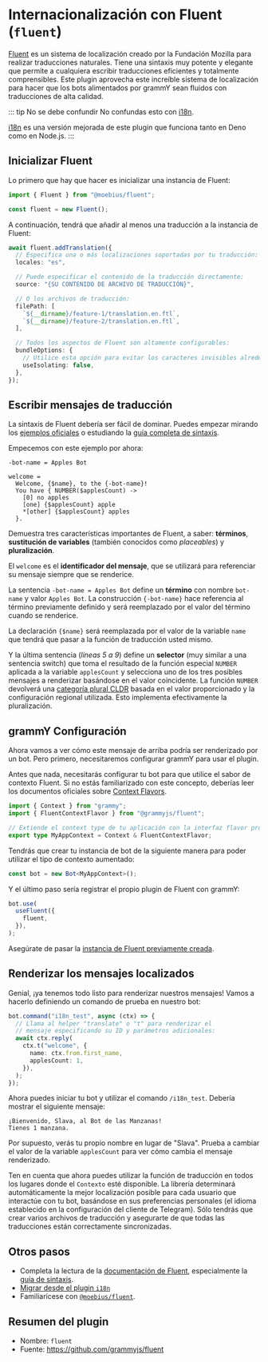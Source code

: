 # Internacionalización con Fluent (`fluent`)

<TagGroup><Tag type="official" text="OFICIAL"/></TagGroup>

[Fluent](https://projectfluent.org/) es un sistema de localización creado por la Fundación Mozilla para realizar traducciones naturales.
Tiene una sintaxis muy potente y elegante que permite a cualquiera escribir traducciones eficientes y totalmente comprensibles.
Este plugin aprovecha este increíble sistema de localización para hacer que los bots alimentados por grammY sean fluidos con traducciones de alta calidad.

::: tip No se debe confundir
No confundas esto con [i18n](./i18n.md).

[i18n](./i18n.md) es una versión mejorada de este plugin que funciona tanto en Deno como en Node.js.
:::

## Inicializar Fluent

Lo primero que hay que hacer es inicializar una instancia de Fluent:

```typescript
import { Fluent } from "@moebius/fluent";

const fluent = new Fluent();
```

A continuación, tendrá que añadir al menos una traducción a la instancia de Fluent:

```typescript
await fluent.addTranslation({
  // Especifica una o más localizaciones soportadas por tu traducción:
  locales: "es",

  // Puede especificar el contenido de la traducción directamente:
  source: "{SU CONTENIDO DE ARCHIVO DE TRADUCCIÓN}",

  // O los archivos de traducción:
  filePath: [
    `${__dirname}/feature-1/translation.en.ftl`,
    `${__dirname}/feature-2/translation.en.ftl`,
  ],

  // Todos los aspectos de Fluent son altamente configurables:
  bundleOptions: {
    // Utilice esta opción para evitar los caracteres invisibles alrededor de los elementos colocables.
    useIsolating: false,
  },
});
```

## Escribir mensajes de traducción

La sintaxis de Fluent debería ser fácil de dominar.
Puedes empezar mirando los [ejemplos oficiales](https://projectfluent.org/#examples) o estudiando la [guía completa de sintaxis](https://projectfluent.org/fluent/guide/).

Empecemos con este ejemplo por ahora:

```ftl
-bot-name = Apples Bot

welcome =
  Welcome, {$name}, to the {-bot-name}!
  You have { NUMBER($applesCount) ->
    [0] no apples
    [one] {$applesCount} apple
    *[other] {$applesCount} apples
  }.
```

Demuestra tres características importantes de Fluent, a saber: **términos**, **sustitución de variables** (también conocidos como _placeables_) y **pluralización**.

El `welcome` es el **identificador del mensaje**, que se utilizará para referenciar su mensaje siempre que se renderice.

La sentencia `-bot-name = Apples Bot` define un **término** con nombre `bot-name` y valor `Apples Bot`.
La construcción `{-bot-name}` hace referencia al término previamente definido y será reemplazado por el valor del término cuando se renderice.

La declaración `{$name}` será reemplazada por el valor de la variable `name` que tendrá que pasar a la función de traducción usted mismo.

Y la última sentencia (_líneas 5 a 9_) define un **selector** (muy similar a una sentencia switch) que toma el resultado de la función especial `NUMBER` aplicada a la variable `applesCount` y selecciona uno de los tres posibles mensajes a renderizar basándose en el valor coincidente.
La función `NUMBER` devolverá una [categoría plural CLDR](https://www.unicode.org/cldr/cldr-aux/charts/30/supplemental/language_plural_rules.md) basada en el valor proporcionado y la configuración regional utilizada.
Esto implementa efectivamente la pluralización.

## grammY Configuración

Ahora vamos a ver cómo este mensaje de arriba podría ser renderizado por un bot.
Pero primero, necesitaremos configurar grammY para usar el plugin.

Antes que nada, necesitarás configurar tu bot para que utilice el sabor de contexto Fluent.
Si no estás familiarizado con este concepto, deberías leer los documentos oficiales sobre [Context Flavors](../guide/context.md#context-flavors).

```typescript
import { Context } from "grammy";
import { FluentContextFlavor } from "@grammyjs/fluent";

// Extiende el context type de tu aplicación con la interfaz flavor proporcionada.
export type MyAppContext = Context & FluentContextFlavor;
```

Tendrás que crear tu instancia de bot de la siguiente manera para poder utilizar el tipo de contexto aumentado:

```typescript
const bot = new Bot<MyAppContext>();
```

Y el último paso sería registrar el propio plugin de Fluent con grammY:

```typescript
bot.use(
  useFluent({
    fluent,
  }),
);
```

Asegúrate de pasar la [instancia de Fluent previamente creada](#inicializar-fluent).

## Renderizar los mensajes localizados

Genial, ¡ya tenemos todo listo para renderizar nuestros mensajes!
Vamos a hacerlo definiendo un comando de prueba en nuestro bot:

```typescript
bot.command("i18n_test", async (ctx) => {
  // Llama al helper "translate" o "t" para renderizar el
  // mensaje especificando su ID y parámetros adicionales:
  await ctx.reply(
    ctx.t("welcome", {
      name: ctx.from.first_name,
      applesCount: 1,
    }),
  );
});
```

Ahora puedes iniciar tu bot y utilizar el comando `/i18n_test`.
Debería mostrar el siguiente mensaje:

```text:no-line-numbers
¡Bienvenido, Slava, al Bot de las Manzanas!
Tienes 1 manzana.
```

Por supuesto, verás tu propio nombre en lugar de "Slava".
Prueba a cambiar el valor de la variable `applesCount` para ver cómo cambia el mensaje renderizado.

Ten en cuenta que ahora puedes utilizar la función de traducción en todos los lugares donde el `Contexto` esté disponible.
La librería determinará automáticamente la mejor localización posible para cada usuario que interactúe con tu bot, basándose en sus preferencias personales (el idioma establecido en la configuración del cliente de Telegram).
Sólo tendrás que crear varios archivos de traducción y asegurarte de que todas las traducciones están correctamente sincronizadas.

## Otros pasos

- Completa la lectura de la [documentación de Fluent](https://projectfluent.org/), especialmente la [guía de sintaxis](https://projectfluent.org/fluent/guide/).
- [Migrar desde el plugin `i18n`](https://github.com/grammyjs/fluent#i18n-plugin-replacement)
- Familiarícese con [`@moebius/fluent`](https://github.com/the-moebius/fluent#readme).

## Resumen del plugin

- Nombre: `fluent`
- Fuente: <https://github.com/grammyjs/fluent>
